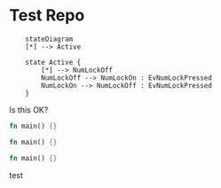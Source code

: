 # Test Repo

```mermaid
    stateDiagram
    [*] --> Active

    state Active {
        [*] --> NumLockOff
        NumLockOff --> NumLockOn : EvNumLockPressed
        NumLockOn --> NumLockOff : EvNumLockPressed
    }
```

Is this OK?

```rust
fn main() {}
```

```rust file=test.rs
fn main() {}
```

```rust,file=test.rs
fn main() {}
```

test
